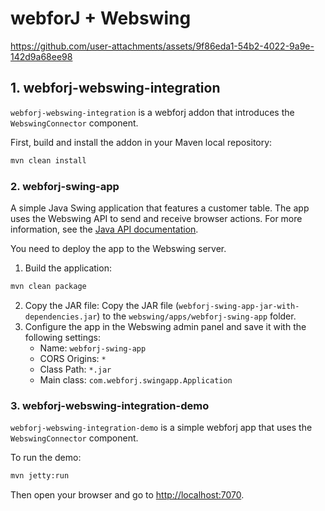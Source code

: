 # webforJ + Webswing 



https://github.com/user-attachments/assets/9f86eda1-54b2-4022-9a9e-142d9a68ee98



## 1. webforj-webswing-integration

`webforj-webswing-integration` is a webforj addon that introduces the `WebswingConnector` component. 

First, build and install the addon in your Maven local repository:

```sh
mvn clean install
```

### 2. webforj-swing-app

A simple Java Swing application that features a customer table. The app uses the Webswing API to send and receive browser actions. 
For more information, see the [Java API documentation](https://www.webswing.org/docs/24.2/integrate/api).

You need to deploy the app to the Webswing server.

1. Build the application:
```sh
mvn clean package
```
2. Copy the JAR file:
   Copy the JAR file (`webforj-swing-app-jar-with-dependencies.jar`) to the `webswing/apps/webforj-swing-app` folder.
3. Configure the app in the Webswing admin panel and save it with the following settings:
   - Name: `webforj-swing-app`
   - CORS Origins: `*`
   - Class Path: `*.jar`
   - Main class: `com.webforj.swingapp.Application`

### 3. webforj-webswing-integration-demo

`webforj-webswing-integration-demo` is a simple webforj app that uses the `WebswingConnector` component.

To run the demo:

```sh
mvn jetty:run
```

Then open your browser and go to [http://localhost:7070](http://localhost:7070).
